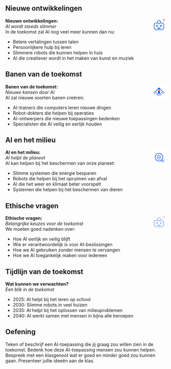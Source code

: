 ## Nieuwe ontwikkelingen

<div class="matrix-cell toekomst">
  <img src="/static/images/robot_vraagteken.svg" alt="Robot met vraagteken" width="48" style="float:right;margin-left:1em;"/>
  <strong>Nieuwe ontwikkelingen:</strong><br>
  <em>AI wordt steeds slimmer</em>
  <div class="matrix-uitleg">
    In de toekomst zal AI nog veel meer kunnen dan nu:
    <ul>
      <li>Betere vertalingen tussen talen</li>
      <li>Persoonlijkere hulp bij leren</li>
      <li>Slimmere robots die kunnen helpen in huis</li>
      <li>AI die creatiever wordt in het maken van kunst en muziek</li>
    </ul>
  </div>
</div>

## Banen van de toekomst

<div class="matrix-cell toekomst">
  <img src="/static/images/ai_weegschaal.svg" alt="AI weegschaal" width="48" style="float:right;margin-left:1em;"/>
  <strong>Banen van de toekomst:</strong><br>
  <em>Nieuwe kansen door AI</em>
  <div class="matrix-uitleg">
    AI zal nieuwe soorten banen creëren:
    <ul>
      <li>AI-trainers die computers leren nieuwe dingen</li>
      <li>Robot-dokters die helpen bij operaties</li>
      <li>AI-ontwerpers die nieuwe toepassingen bedenken</li>
      <li>Specialisten die AI veilig en eerlijk houden</li>
    </ul>
  </div>
</div>

## AI en het milieu

<div class="matrix-cell toekomst">
  <img src="/static/images/ai_vergrootglas.svg" alt="AI met vergrootglas" width="48" style="float:right;margin-left:1em;"/>
  <strong>AI en het milieu:</strong><br>
  <em>AI helpt de planeet</em>
  <div class="matrix-uitleg">
    AI kan helpen bij het beschermen van onze planeet:
    <ul>
      <li>Slimme systemen die energie besparen</li>
      <li>Robots die helpen bij het opruimen van afval</li>
      <li>AI die het weer en klimaat beter voorspelt</li>
      <li>Systemen die helpen bij het beschermen van dieren</li>
    </ul>
  </div>
</div>

## Ethische vragen

<div class="matrix-cell toekomst">
  <img src="/static/images/robot_vraagteken.svg" alt="Robot met vraagteken" width="48" style="float:right;margin-left:1em;opacity:0.5;"/>
  <strong>Ethische vragen:</strong><br>
  <em>Belangrijke keuzes voor de toekomst</em>
  <div class="matrix-uitleg">
    We moeten goed nadenken over:
    <ul>
      <li>Hoe AI eerlijk en veilig blijft</li>
      <li>Wie er verantwoordelijk is voor AI-beslissingen</li>
      <li>Hoe we AI gebruiken zonder mensen te vervangen</li>
      <li>Hoe we AI toegankelijk maken voor iedereen</li>
    </ul>
  </div>
</div>

## Tijdlijn van de toekomst

<div class="matrix-cell toekomst">
  <strong>Wat kunnen we verwachten?</strong><br>
  <em>Een blik in de toekomst</em>
  <div class="matrix-uitleg">
    <ul>
      <li>2025: AI helpt bij het leren op school</li>
      <li>2030: Slimme robots in veel huizen</li>
      <li>2035: AI helpt bij het oplossen van milieuproblemen</li>
      <li>2040: AI werkt samen met mensen in bijna alle beroepen</li>
    </ul>
  </div>
</div>

## Oefening

Teken of beschrijf een AI-toepassing die jij graag zou willen zien in de toekomst. Bedenk hoe deze AI-toepassing mensen zou kunnen helpen. Bespreek met een klasgenoot wat er goed en minder goed zou kunnen gaan. Presenteer jullie ideeën aan de klas. 